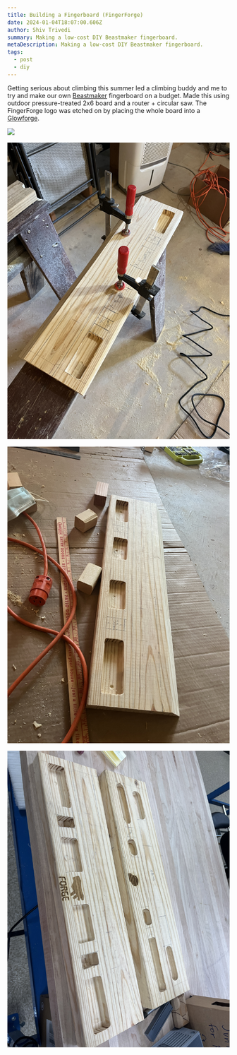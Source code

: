 ```yaml
---
title: Building a Fingerboard (FingerForge)
date: 2024-01-04T18:07:00.606Z
author: Shiv Trivedi
summary: Making a low-cost DIY Beastmaker fingerboard.
metaDescription: Making a low-cost DIY Beastmaker fingerboard.
tags:
  - post
  - diy
---
```

Getting serious about climbing this summer led a climbing buddy and me to try and make our own [Beastmaker](https://www.beastmaker.co.uk/collections/fingerboards) fingerboard on a budget. Made this using outdoor pressure-treated 2x6 board and a router + circular saw. The FingerForge logo was etched on by placing the whole board into a [Glowforge](https://glowforge.com/).

![](/static/img/img_4697.jpg)

![](/static/img/img_4372.jpg)

![](/static/img/img_4388.jpg)

![](/static/img/img_4417.jpg)